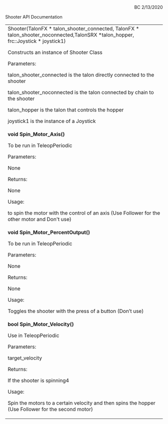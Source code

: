 <!----- Conversion time: 0.534 seconds.


Using this Markdown file:

1. Cut and paste this output into your source file.
2. See the notes and action items below regarding this conversion run.
3. Check the rendered output (headings, lists, code blocks, tables) for proper
   formatting and use a linkchecker before you publish this page.

Conversion notes:

* Docs to Markdown version 1.0β18
* Thu Feb 13 2020 18:41:12 GMT-0800 (PST)
* Source doc: https://docs.google.com/open?id=1d0h-_yy2qm8nfGBsRW0lOG0X2tbbsxMAMMr8-hufIoo
----->


<p style="text-align: right">
BC 2/13/2020</p>


Shooter API Documentation


<table>
  <tr>
   <td>Shooter(TalonFX * talon_shooter_connected, TalonFX * talon_shooter_noconnected,TalonSRX *talon_hopper, frc::Joystick * joystick1)
<p>
Constructs an instance of Shooter Class
<p>
Parameters:
<p>
talon_shooter_connected is the talon directly connected to the shooter
<p>
talon_shooter_noconnected is the talon connected by chain to the shooter
<p>
talon_hopper is the talon that controls the hopper
<p>
joystick1 is the instance of a Joystick
   </td>
  </tr>
  <tr>
   <td><strong>void Spin_Motor_Axis()</strong>
<p>
To be run in TeleopPeriodic
<p>
Parameters:
<p>
None
<p>
Returns:
<p>
None
<p>
Usage:
<p>
 to spin the motor with the control of an axis (Use Follower for the other motor and Don't use)
   </td>
  </tr>
  <tr>
   <td><strong>void Spin_Motor_PercentOutput()</strong>
<p>
To be run in TeleopPeriodic 
<p>
Parameters:
<p>
None
<p>
Returns:
<p>
None
<p>
Usage:
<p>
Toggles the shooter with the press of a button (Don’t use)
   </td>
  </tr>
  <tr>
   <td><strong>bool Spin_Motor_Velocity()</strong>
<p>
Use in TeleopPeriodic
<p>
Parameters:
<p>
target_velocity
<p>
Returns:
<p>
If the shooter is spinning4
<p>
Usage:
<p>
Spin the motors to a certain velocity and then spins the hopper (Use Follower for the second motor)
   </td>
  </tr>
</table>



<!-- Docs to Markdown version 1.0β18 -->

